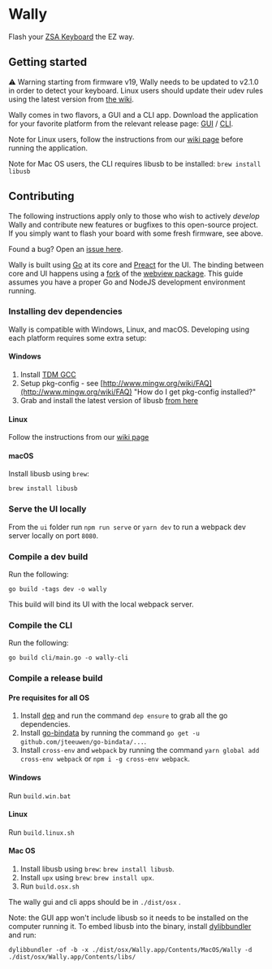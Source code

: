 # Wally

Flash your [ZSA Keyboard](https://ergodox-ez.com) the EZ way.

## Getting started

⚠️ Warning starting from firmware v19, Wally needs to be updated to v2.1.0 in order to detect your keyboard. Linux users should update their udev rules using the latest version from [the wiki](https://github.com/zsa/wally/wiki/Live-training-on-Linux).

Wally comes in two flavors, a GUI and a CLI app.
Download the application for your favorite platform from the relevant release page: [GUI](https://github.com/zsa/wally/releases) / [CLI](https://github.com/zsa/wally-cli/releases).

Note for Linux users, follow the instructions from our [wiki page](https://github.com/zsa/wally/wiki/Linux-install) before running the application.

Note for Mac OS users, the CLI requires libusb to be installed: `brew install libusb`

## Contributing

The following instructions apply only to those who wish to actively _develop_ Wally and contribute new features or bugfixes to this open-source project. If you simply want to flash your board with some fresh firmware, see above.

Found a bug? Open an [issue here](https://github.com/zsa/wally/issues).

Wally is built using [Go](https://golang.org/) at its core and [Preact](https://preactjs.com/) for the UI. The binding between core and UI happens using a [fork](https://github.com/fdidron/webview) of the [webview package](https://github.com/zserge/webview). This guide assumes you have a proper Go and NodeJS development environment running.

### Installing dev dependencies

Wally is compatible with Windows, Linux, and macOS. Developing using each platform requires some extra setup:

#### Windows

1. Install [TDM GCC](http://tdm-gcc.tdragon.net/download)
2. Setup pkg-config - see [http://www.mingw.org/wiki/FAQ](http://www.mingw.org/wiki/FAQ) "How do I get pkg-config installed?"
3. Grab and install the latest version of libusb [from here](http://sourceforge.net/projects/libusb/files/libusb-1.0/)

#### Linux

Follow the instructions from our [wiki page](https://github.com/zsa/wally/wiki/Linux-install)

#### macOS

Install libusb using `brew`:

```
brew install libusb
```

### Serve the UI locally

From the `ui` folder run `npm run serve` or `yarn dev` to run a webpack dev server locally on port `8080`.

### Compile a dev build

Run the following:

```
go build -tags dev -o wally
```

This build will bind its UI with the local webpack server.

### Compile the CLI

Run the following:

```
go build cli/main.go -o wally-cli
```

### Compile a release build

#### Pre requisites for all OS

1. Install [dep](https://github.com/golang/dep) and run the command `dep ensure` to grab all the go dependencies.
2. Install [go-bindata](https://github.com/jteeuwen/go-bindata) by running the command `go get -u github.com/jteeuwen/go-bindata/...`.
3. Install `cross-env` and `webpack` by running the command `yarn global add cross-env webpack` or `npm i -g cross-env webpack`.

#### Windows

Run `build.win.bat`

#### Linux

Run `build.linux.sh`

#### Mac OS

1. Install libusb using `brew`: `brew install libusb`.
2. Install `upx` using `brew`: `brew install upx`.
3. Run `build.osx.sh`

The wally gui and cli apps should be in `./dist/osx` .

Note: the GUI app won't include libusb so it needs to be installed on the computer running it. To embed libusb into the binary, install [dylibbundler](https://github.com/auriamg/macdylibbundler/) and run:

`dylibbundler -of -b -x ./dist/osx/Wally.app/Contents/MacOS/Wally -d ./dist/osx/Wally.app/Contents/libs/`
